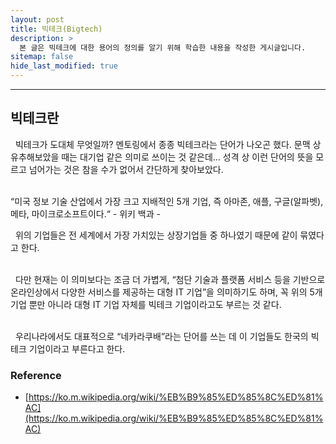 ```yaml
---
layout: post
title: 빅테크(Bigtech)
description: >
  본 글은 빅테크에 대한 용어의 정의를 알기 위해 학습한 내용을 작성한 게시글입니다.
sitemap: false
hide_last_modified: true
---
```


---

## 빅테크란

&nbsp; 빅테크가 도대체 무엇일까? 멘토링에서 종종 빅테크라는 단어가 나오곤 했다. 문맥 상 유추해보았을 때는 대기업 같은 의미로 쓰이는 것 같은데… 성격 상 이런 단어의 뜻을 모르고 넘어가는 것은 참을 수가 없어서 간단하게 찾아보았다. <br><br>

“미국 정보 기술 산업에서 가장 크고 지배적인 5개 기업, 즉 아마존, 애플, 구글(알파벳), 메타, 마이크로소프트이다.“ - 위키 백과 - <br>

&nbsp; 위의 기업들은 전 세계에서 가장 가치있는 상장기업들 중 하나였기 때문에 같이 묶였다고 한다. <br><br>

&nbsp; 다만 현재는 이 의미보다는 조금 더 가볍게, “첨단 기술과 플랫폼 서비스 등을 기반으로 온라인상에서 다양한 서비스를 제공하는 대형 IT 기업”을 의미하기도 하며, 꼭 위의 5개 기업 뿐만 아니라 대형 IT 기업 자체를 빅테크 기업이라고도 부르는 것 같다. <br><br>

&nbsp; 우리나라에서도 대표적으로 “네카라쿠배”라는 단어를 쓰는 데 이 기업들도 한국의 빅테크 기업이라고 부른다고 한다.

### Reference

- [https://ko.m.wikipedia.org/wiki/%EB%B9%85%ED%85%8C%ED%81%AC](https://ko.m.wikipedia.org/wiki/%EB%B9%85%ED%85%8C%ED%81%AC)
